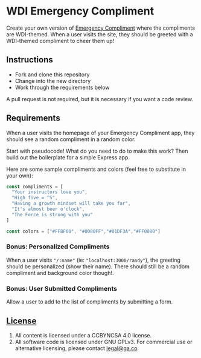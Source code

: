 # WDI Emergency Compliment

Create your own version of [Emergency Compliment](http://emergencycompliment.com/) where the compliments are WDI-themed. When a user visits the site, they should be greeted with a WDI-themed compliment to cheer them up!

## Instructions

- Fork and clone this repository
- Change into the new directory
- Work through the requirements below

A pull request is not required, but it is necessary if you want a code review.

## Requirements

When a user visits the homepage of your Emergency Compliment app, they should see a random compliment in a random color.

Start with pseudocode! What do you need to do to make this work? Then build out the boilerplate for a simple Express app. 

Here are some sample compliments and colors (feel free to substitute in your own):

```js
const compliments = [
  "Your instructors love you",
  "High five = ^5",
  "Having a growth mindset will take you far",
  "It's almost beer o'clock",
  "The Force is strong with you"
]

const colors = ["#FFBF00", "#0080FF","#01DF3A","#FF0080"]
```

### Bonus: Personalized Compliments

When a user visits `"/:name"` (ie: `"localhost:3000/randy"`), the greeting should be personalized (show their name). There should still be a random compliment and background color though!.

### Bonus: User Submitted Compliments

Allow a user to add to the list of compliments by submitting a form.

## [License](LICENSE)

1.  All content is licensed under a CC­BY­NC­SA 4.0 license.
1.  All software code is licensed under GNU GPLv3. For commercial use or
    alternative licensing, please contact legal@ga.co.

